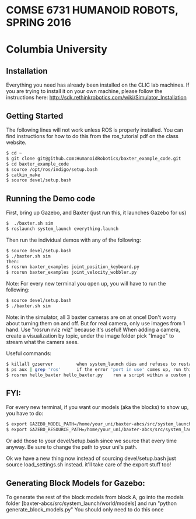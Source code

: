 # COMSE 6731 HUMANOID ROBOTS, SPRING 2016
# Columbia University


## Installation
Everything you need has already been installed on the CLIC lab machines.  If you are trying to install it on your own machine, please follow the instructions here:
http://sdk.rethinkrobotics.com/wiki/Simulator_Installation

## Getting Started

The following lines will not work unless ROS is properly installed.  You can find instructions for how to do this from the ros_tutorial pdf on the class website.

```bash
$ cd ~
$ git clone git@github.com:HumanoidRobotics/baxter_example_code.git
$ cd baxter_example_code
$ source /opt/ros/indigo/setup.bash
$ catkin_make
$ source devel/setup.bash
```

## Running the Demo code
First, bring up Gazebo, and Baxter
(just run this, it launches Gazebo for us)
```bash
$  ./baxter.sh sim
$ roslaunch system_launch everything.launch
```

Then run the individual demos with any of the following:
```bash
$ source devel/setup.bash
$ ./baxter.sh sim
Then:
$ rosrun baxter_examples joint_position_keyboard.py
$ rosrun baxter_examples joint_velocity_wobbler.py
```

Note: For every new terminal you open up, you will have to run the following:
```bash
$ source devel/setup.bash
$ ./baxter.sh sim
```
Note: in the simulator, all 3 baxter cameras are on at once! Don't worry about turning them on and off. But for real camera, only use images from 1 hand.
Use "rosrun rviz rviz" because it's useful! When adding a camera, create a visualization by topic, under the image folder pick "Image" to stream what the camera sees. 

Useful commands: 
```bash
$ killall gzserver         when system_launch dies and refuses to restart
$ ps aux | grep 'ros'      if the error 'port in use' comes up, run this to make sure no leftover ros processes, if there are any 'kill_all_ros.sh' should solve the problem
$ rosrun hello_baxter hello_baxter.py    run a script within a custom package 
```

## FYI:
For every new terminal, if you want our models (aka the blocks) to show up, you have to do:
```bash
$ export GAZEBO_MODEL_PATH=/home/your_uni/baxter-abcs/src/system_launch/world/models
$ export GAZEBO_RESOURCE_PATH=/home/your_uni/baxter-abcs/src/system_launch/world/models
```
Or add those to your devel/setup.bash since we source that every time anyway. Be sure to change the path to your uni's path.

Ok we have a new thing now instead of sourcing devel/setup.bash just source load_settings.sh instead. it'll take care of the export stuff too!

## Generating Block Models for Gazebo:
To generate the rest of the block models from block A, go into the models folder [baxter-abcs/src/system_launch/world/models] and run "python generate_block_models.py" You should only need to do this once

